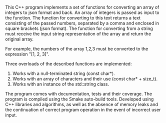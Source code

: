 This C++ program implements a set of functions for converting an array of integers to json format and back.
An array of integers is passed as input to the function. The function for converting to this text returns a text consisting of the passed numbers, separated by a comma and enclosed in square brackets (json format).
The function for converting from a string must receive the input string representation of the array and return the original array.

For example, the numbers of the array 1,2,3 must be converted to the expression "[1, 2, 3]".

Three overloads of the described functions are implemented:

1. Works with a null-terminated string (const char*).
2. Works with an array of characters and their use (const char* + size_t).
3. Works with an instance of the std::string class.

The program comes with documentation, tests and their coverage. The program is compiled using the Smake auto-build tools. Developed using C++ libraries and algorithms, as well as the absence of memory leaks and the continuation of correct program operation in the event of incorrect user input.
